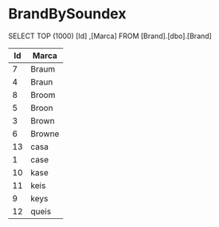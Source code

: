 # BrandBySoundex

SELECT TOP (1000) [Id]
      ,[Marca]
  FROM [Brand].[dbo].[Brand]


| Id        |     Marca      |
| ----------| -------------- |
|7	      |     Braum      |
|4	      |     Braun      |
|8	      |     Broom      |
|5	      |     Broon      |
|3	      |     Brown      |
|6	      |     Browne     |
|13	      |     casa       |
|1	      |     case       |
|10	      |     kase       |
|11	      |     keis       |
|9	      |     keys       |
|12	      |     queis      |
